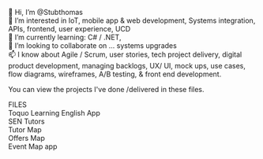  👋 Hi, I’m @Stubthomas<br>
 👀 I’m interested in IoT, mobile app & web development, Systems integration, APIs, frontend, user experience, UCD <br>
 🌱 I’m currently learning: C# / .NET, <br>
 💞️ I’m looking to collaborate on ... systems upgrades<br>
 📫 I know about Agile / Scrum, user stories, tech project delivery, digital product development, managing backlogs, UX/ UI, mock ups, use cases, flow diagrams, wireframes, A/B testing, & front end development.

You can view the projects I've done /delivered in these files.

FILES<br>
Toquo Learning English App <br>
SEN Tutors<br>
Tutor Map <br>
Offers Map <br>
Event Map app



<!---
Stubthomas/Stubthomas is a ✨ special ✨ repository because its `README.md` (this file) appears on your GitHub profile.
You can click the Preview link to take a look at your changes.
--->
